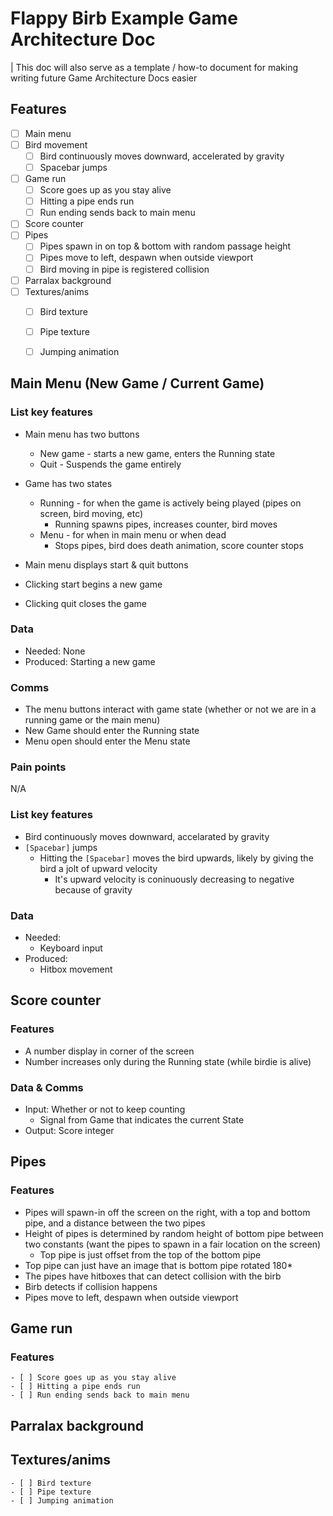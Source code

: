 # Flappy Birb Example Game Architecture Doc

| This doc will also serve as a template / how-to document for making writing future Game Architecture Docs easier 

## Features 

- [ ] Main menu
- [ ] Bird movement
	- [ ] Bird continuously moves downward, accelerated by gravity
	- [ ] Spacebar jumps
- [ ] Game run
	- [ ] Score goes up as you stay alive
	- [ ] Hitting a pipe ends run
	- [ ] Run ending sends back to main menu
- [ ] Score counter
- [ ] Pipes
	- [ ] Pipes spawn in on top & bottom with random passage height
	- [ ] Pipes move to left, despawn when outside viewport
	- [ ] Bird moving in pipe is registered collision
- [ ] Parralax background 
- [ ] Textures/anims
	- [ ] Bird texture
	- [ ] Pipe texture
	- [ ] Jumping animation


## Main Menu  (New Game / Current Game)
### List key features
- Main menu has two buttons
	- New game - starts a new game, enters the Running state
	- Quit - Suspends the game entirely
- Game has two states 
	- Running - for when the game is actively being played (pipes on screen, bird moving, etc)
		- Running spawns pipes, increases counter, bird moves
	- Menu - for when in main menu or when dead
		- Stops pipes, bird does death animation, score counter stops

- Main menu displays start & quit buttons
- Clicking start begins a new game
- Clicking quit closes the game
### Data
- Needed: None
- Produced: Starting a new game 
### Comms
- The menu buttons interact with game state (whether or not we are in a running game or the main menu)
- New Game should enter the Running state
- Menu open should enter the Menu state
### Pain points
N/A

### List key features
- Bird continuously moves downward, accelarated by gravity
- `[Spacebar]` jumps
	- Hitting the `[Spacebar]` moves the bird upwards, likely by giving the bird a jolt of upward velocity
		- It's upward velocity is coninuously decreasing to negative because of gravity

### Data
- Needed: 
  - Keyboard input
- Produced:
  - Hitbox movement

## Score counter
### Features
- A number display in corner of the screen
- Number increases only during the Running state (while birdie is alive)

### Data & Comms
- Input: Whether or not to keep counting
	- Signal from Game that indicates the current State
- Output: Score integer 

## Pipes
### Features
- Pipes will spawn-in off the screen on the right, with a top and bottom pipe, and a distance between the two pipes
- Height of pipes is determined by random height of bottom pipe between two constants (want the pipes to spawn in a fair location on the screen)
  - Top pipe is just offset from the top of the bottom pipe
- Top pipe can just have an image that is bottom pipe rotated 180*
- The pipes have hitboxes that can detect collision with the birb
- Birb detects if collision happens
- Pipes move to left, despawn when outside viewport

## Game run
### Features
	- [ ] Score goes up as you stay alive
	- [ ] Hitting a pipe ends run
	- [ ] Run ending sends back to main menu



## Parralax background 
## Textures/anims
	- [ ] Bird texture
	- [ ] Pipe texture
	- [ ] Jumping animation
